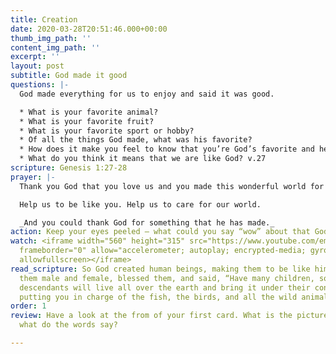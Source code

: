 ```yaml
---
title: Creation
date: 2020-03-28T20:51:46.000+00:00
thumb_img_path: ''
content_img_path: ''
excerpt: ''
layout: post
subtitle: God made it good
questions: |-
  God made everything for us to enjoy and said it was good.

  * What is your favorite animal?
  * What is your favorite fruit?
  * What is your favorite sport or hobby?
  * Of all the things God made, what was his favorite?
  * How does it make you feel to know that you’re God’s favorite and he loves you?
  * What do you think it means that we are like God? v.27
scripture: Genesis 1:27-28
prayer: |-
  Thank you God that you love us and you made this wonderful world for us to enjoy.

  Help us to be like you. Help us to care for our world.

  _And you could thank God for something that he has made._
action: Keep your eyes peeled – what could you say “wow” about that God has made today?
watch: <iframe width="560" height="315" src="https://www.youtube.com/embed/ZZPfCWV81pE"
  frameborder="0" allow="accelerometer; autoplay; encrypted-media; gyroscope; picture-in-picture"
  allowfullscreen></iframe>
read_scripture: So God created human beings, making them to be like himself. He created
  them male and female, blessed them, and said, “Have many children, so that your
  descendants will live all over the earth and bring it under their control. I am
  putting you in charge of the fish, the birds, and all the wild animals.
order: 1
review: Have a look at the from of your first card. What is the picture about and
  what do the words say?

---
```

